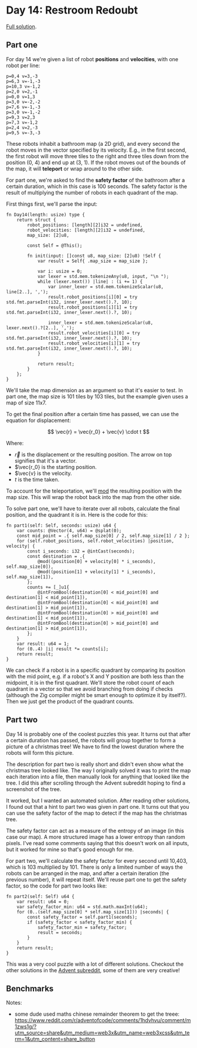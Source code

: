 # Day 14: Restroom Redoubt

[Full solution](../src/days/day14.zig).

## Part one

For day 14 we're given a list of robot **positions** and **velocities**, with one robot per line:

```
p=0,4 v=3,-3
p=6,3 v=-1,-3
p=10,3 v=-1,2
p=2,0 v=2,-1
p=0,0 v=1,3
p=3,0 v=-2,-2
p=7,6 v=-1,-3
p=3,0 v=-1,-2
p=9,3 v=2,3
p=7,3 v=-1,2
p=2,4 v=2,-3
p=9,5 v=-3,-3
```

These robots inhabit a bathroom map (a 2D grid), and every second the robot moves in the vector specified by its velocity. E.g., in the first second, the first robot will move three tiles to the right and three tiles down from the position (0, 4) and end up at (3, 1). If the robot moves out of the bounds of the map, it will **teleport** or wrap around to the other side.

For part one, we're asked to find the **safety factor** of the bathroom after a certain duration, which in this case is 100 seconds. The safety factor is the result of multiplying the number of robots in each quadrant of the map.

First things first, we'll parse the input:

```zig
fn Day14(length: usize) type {
    return struct {
        robot_positions: [length][2]i32 = undefined,
        robot_velocities: [length][2]i32 = undefined,
        map_size: [2]u8,

        const Self = @This();

        fn init(input: []const u8, map_size: [2]u8) !Self {
            var result = Self{ .map_size = map_size };

            var i: usize = 0;
            var lexer = std.mem.tokenizeAny(u8, input, "\n ");
            while (lexer.next()) |line| : (i += 1) {
                var inner_lexer = std.mem.tokenizeScalar(u8, line[2..], ',');
                result.robot_positions[i][0] = try std.fmt.parseInt(i32, inner_lexer.next().?, 10);
                result.robot_positions[i][1] = try std.fmt.parseInt(i32, inner_lexer.next().?, 10);

                inner_lexer = std.mem.tokenizeScalar(u8, lexer.next().?[2..], ',');
                result.robot_velocities[i][0] = try std.fmt.parseInt(i32, inner_lexer.next().?, 10);
                result.robot_velocities[i][1] = try std.fmt.parseInt(i32, inner_lexer.next().?, 10);
            }

            return result;
        }
    };
}
```

We'll take the map dimension as an argument so that it's easier to test. In part one, the map size is 101 tiles by 103 tiles, but the example given uses a map of size 11x7.

To get the final position after a certain time has passed, we can use the equation for displacement:

$$
\vec{r} = \vec{r_0} + \vec{v} \cdot t
$$

Where:
- $\vec{r}$ is the displacement or the resulting position. The arrow on top signifies that it's a vector.
- $\vec{r_0} is the starting position.
- $\vec{v} is the velocity.
- $t$ is the time taken.

To account for the teleportation, we'll [mod](https://en.wikipedia.org/wiki/Modulo) the resulting position with the map size. This will wrap the robot back into the map from the other side.

To solve part one, we'll have to iterate over all robots, calculate the final position, and the quadrant it is in. Here is the code for this:

```zig
fn part1(self: Self, seconds: usize) u64 {
    var counts: @Vector(4, u64) = @splat(0);
    const mid_point = .{ self.map_size[0] / 2, self.map_size[1] / 2 };
    for (self.robot_positions, self.robot_velocities) |position, velocity| {
        const i_seconds: i32 = @intCast(seconds);
        const destination = .{
            @mod((position[0] + velocity[0] * i_seconds), self.map_size[0]),
            @mod((position[1] + velocity[1] * i_seconds), self.map_size[1]),
        };
        counts += [_]u1{
            @intFromBool(destination[0] < mid_point[0] and destination[1] < mid_point[1]),
            @intFromBool(destination[0] < mid_point[0] and destination[1] > mid_point[1]),
            @intFromBool(destination[0] > mid_point[0] and destination[1] < mid_point[1]),
            @intFromBool(destination[0] > mid_point[0] and destination[1] > mid_point[1]),
        };
    }
    var result: u64 = 1;
    for (0..4) |i| result *= counts[i];
    return result;
}
```

We can check if a robot is in a specific quadrant by comparing its position with the mid point, e.g. if a robot's X and Y position are both less than the midpoint, it is in the first quadrant. We'll store the robot count of each quadrant in a vector so that we avoid branching from doing if checks (although the Zig compiler might be smart enough to optimize it by itself?). Then we just get the product of the quadrant counts.

## Part two

Day 14 is probably one of the coolest puzzles this year. It turns out that after a certain duration has passed, the robots will group together to form a picture of a christmas tree! We have to find the lowest duration where the robots will form this picture.

The description for part two is really short and didn't even show what the christmas tree looked like. The way I originally solved it was to print the map each iteration into a file, then manually look for anything that looked like the tree. I did this after scrolling through the Advent subreddit hoping to find a screenshot of the tree.

It worked, but I wanted an automated solution. After reading other solutions, I found out that a hint to part two was given in part one. It turns out that you can use the safety factor of the map to detect if the map has the christmas tree.

The safety factor can act as a measure of the entropy of an image (in this case our map). A more structured image has a lower entropy than random pixels. I've read some comments saying that this doesn't work on all inputs, but it worked for mine so that's good enough for me.

For part two, we'll calculate the safety factor for every second until 10,403, which is 103 multiplied by 101. There is only a limited number of ways the robots can be arranged in the map, and after a certain iteration (the previous number), it will repeat itself. We'll reuse part one to get the safety factor, so the code for part two looks like:

```zig
fn part2(self: Self) u64 {
    var result: u64 = 0;
    var safety_factor_min: u64 = std.math.maxInt(u64);
    for (0..(self.map_size[0] * self.map_size[1])) |seconds| {
        const safety_factor = self.part1(seconds);
        if (safety_factor < safety_factor_min) {
            safety_factor_min = safety_factor;
            result = seconds;
        }
    }
    return result;
}
```

This was a very cool puzzle with a lot of different solutions. Checkout the other solutions in the [Advent subreddit](https://www.reddit.com/r/adventofcode/comments/1hdvhvu/2024_day_14_solutions/), some of them are very creative!

## Benchmarks

Notes:
- some dude used maths chinese remainder theorem to get the treee: https://www.reddit.com/r/adventofcode/comments/1hdvhvu/comment/m1zws1g/?utm_source=share&utm_medium=web3x&utm_name=web3xcss&utm_term=1&utm_content=share_button
